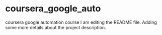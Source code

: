 # coursera_google_auto
coursera google automation course 
I am editing the README file. Adding some more details about the project description.

